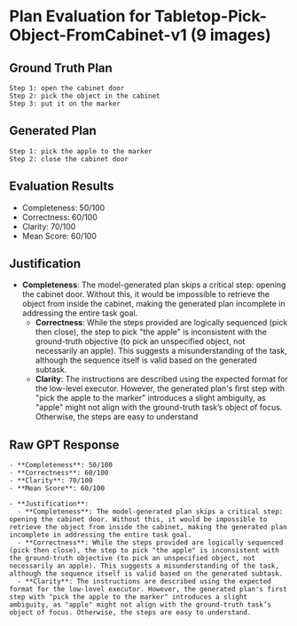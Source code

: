 # Plan Evaluation for Tabletop-Pick-Object-FromCabinet-v1 (9 images)

## Ground Truth Plan
```
Step 1: open the cabinet door 
Step 2: pick the object in the cabinet 
Step 3: put it on the marker
```

## Generated Plan
```
Step 1: pick the apple to the marker
Step 2: close the cabinet door
```

## Evaluation Results
- Completeness: 50/100
- Correctness: 60/100
- Clarity: 70/100
- Mean Score: 60/100

## Justification
- **Completeness**: The model-generated plan skips a critical step: opening the cabinet door. Without this, it would be impossible to retrieve the object from inside the cabinet, making the generated plan incomplete in addressing the entire task goal.  
  - **Correctness**: While the steps provided are logically sequenced (pick then close), the step to pick "the apple" is inconsistent with the ground-truth objective (to pick an unspecified object, not necessarily an apple). This suggests a misunderstanding of the task, although the sequence itself is valid based on the generated subtask.  
  - **Clarity**: The instructions are described using the expected format for the low-level executor. However, the generated plan's first step with "pick the apple to the marker" introduces a slight ambiguity, as "apple" might not align with the ground-truth task’s object of focus. Otherwise, the steps are easy to understand

## Raw GPT Response
```
- **Completeness**: 50/100  
- **Correctness**: 60/100  
- **Clarity**: 70/100  
- **Mean Score**: 60/100  

- **Justification**:  
  - **Completeness**: The model-generated plan skips a critical step: opening the cabinet door. Without this, it would be impossible to retrieve the object from inside the cabinet, making the generated plan incomplete in addressing the entire task goal.  
  - **Correctness**: While the steps provided are logically sequenced (pick then close), the step to pick "the apple" is inconsistent with the ground-truth objective (to pick an unspecified object, not necessarily an apple). This suggests a misunderstanding of the task, although the sequence itself is valid based on the generated subtask.  
  - **Clarity**: The instructions are described using the expected format for the low-level executor. However, the generated plan's first step with "pick the apple to the marker" introduces a slight ambiguity, as "apple" might not align with the ground-truth task’s object of focus. Otherwise, the steps are easy to understand.  
```

